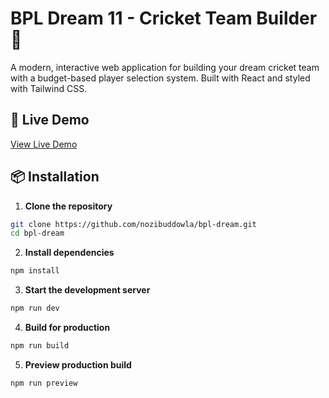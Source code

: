 # BPL Dream 11 - Cricket Team Builder 🏏

A modern, interactive web application for building your dream cricket team with a budget-based player selection system. Built with React and styled with Tailwind CSS.


## 🚀 Live Demo

[View Live Demo](https://utter-bpl-dream.surge.sh/)


## 📦 Installation

1. **Clone the repository**
```bash
git clone https://github.com/nozibuddowla/bpl-dream.git
cd bpl-dream
```

2. **Install dependencies**
```bash
npm install
```

3. **Start the development server**
```bash
npm run dev
```

4. **Build for production**
```bash
npm run build
```

5. **Preview production build**
```bash
npm run preview
```